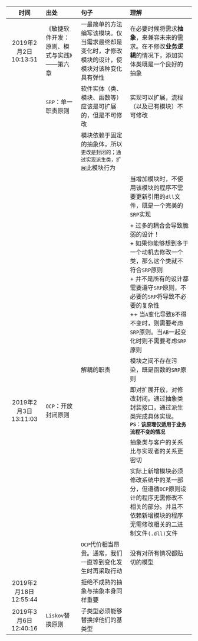 |时间|出处|句子|理解|
| :----------: | :--- | :--- | :--- |
|2019年2月2日 10:13:51|《敏捷软件开发：原则、模式与实践》——第六章|一最简单的方法编写该模块。仅当需求最终却是变化时，才修改模块的设计，使模块对该种变化具有弹性|在必要时候将需求**抽象**，来兼容未来的需求。在不修改**业务逻辑**的情况下，添加实体类既是一个良好的抽象
||`SRP`：单一职责原则|软件实体（类、模块、函数等）应该是可扩展的，但是不可修改|实现可以扩展，流程（以及已有模块）不可修改|
||| 模块依赖于固定的抽象体，所以`更改是封闭的；通过实现派生类，扩展`此模块行为|
||||当增加模块时，不使用该模块的程序不需要更新引用的`dll`文件，既是一个完美的`SRP`实现
|||| + 过多的耦合会导致脆弱的设计！<br /> + 如果你能够想到多于一个动机去修改一个类，那么这个类就不符合`SRP`原则<br /> + 并不是所有的设计都需要遵守`SRP`原则，不必要的`SRP`将导致不必要的复杂性<br /> ++ 当`A`变化导致`B`不得不变时，则需要考虑`SRP`原则。当`AB`一起变化时则不需要考虑`SRP`原则<br />|
|||解耦的职责|模块之间不存在污染，既是函数的`SRP`原则
|2019年2月3日 13:11:03|`OCP`：开放封闭原则||即对扩展开放，对修改封闭。通过抽象类封装接口，通过派生类完成具体实现。<br />**`PS：该原理仅适用于业务流程不变的情况`**
||||抽象类与客户的关系比与实现者的关系更密切
||||实际上新增模块必须修改系统中的某一部分，但遵循`OCP`原则设计的程序无需修改不相关的部分。并且不依赖新增模块的程序无需修改相关的二进制文件`(.dll)`文件
|||`OCP`代价相当昂贵。通常，我们一直等到变化发生时再采取行动|没有对所有情况都贴切的模型
2019年2月18日 12:55:44||拒绝不成熟的抽象与抽象本身同样重要
|2019年3月6日 12:40:16|`Liskov`替换原则|子类型必须能够替换掉他们的基类型